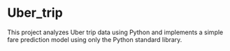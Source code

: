 # Uber_trip
This project analyzes Uber trip data using Python and implements a simple fare prediction model using only the Python standard library.
